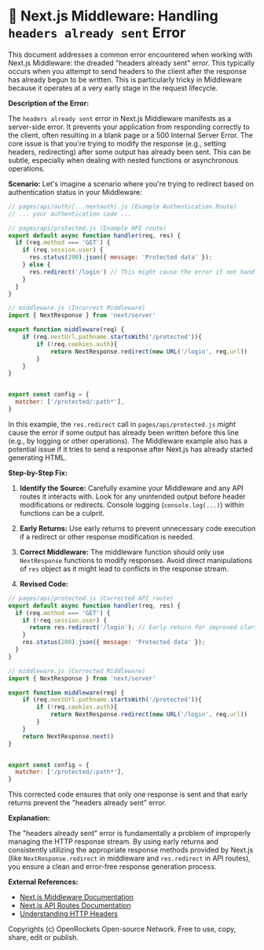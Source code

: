 # 🐞 Next.js Middleware: Handling `headers already sent` Error


This document addresses a common error encountered when working with Next.js Middleware: the dreaded "headers already sent" error.  This typically occurs when you attempt to send headers to the client after the response has already begun to be written.  This is particularly tricky in Middleware because it operates at a very early stage in the request lifecycle.

**Description of the Error:**

The `headers already sent` error in Next.js Middleware manifests as a server-side error.  It prevents your application from responding correctly to the client, often resulting in a blank page or a 500 Internal Server Error.  The core issue is that you're trying to modify the response (e.g., setting headers, redirecting) after some output has already been sent. This can be subtle, especially when dealing with nested functions or asynchronous operations.

**Scenario:**  Let's imagine a scenario where you're trying to redirect based on authentication status in your Middleware:

```javascript
// pages/api/auth/[...nextauth].js (Example Authentication Route)
// ... your authentication code ...

// pages/api/protected.js (Example API route)
export default async function handler(req, res) {
  if (req.method === 'GET') {
    if (req.session.user) {
      res.status(200).json({ message: 'Protected data' });
    } else {
      res.redirect('/login') // This might cause the error if not handled correctly
    }
  }
}

// middleware.js (Incorrect Middleware)
import { NextResponse } from 'next/server'

export function middleware(req) {
    if (req.nextUrl.pathname.startsWith('/protected')){
        if (!req.cookies.auth){
            return NextResponse.redirect(new URL('/login', req.url))
        }
    }
}


export const config = {
  matcher: ['/protected/:path*'],
}

```


In this example, the `res.redirect` call in `pages/api/protected.js` *might* cause the error if some output has already been written before this line (e.g., by logging or other operations).  The Middleware example also has a potential issue if it tries to send a response after Next.js has already started generating HTML.

**Step-by-Step Fix:**

1. **Identify the Source:** Carefully examine your Middleware and any API routes it interacts with.  Look for any unintended output before header modifications or redirects. Console logging (`console.log(...)`) within functions can be a culprit.

2. **Early Returns:**  Use early returns to prevent unnecessary code execution if a redirect or other response modification is needed.

3. **Correct Middleware:** The middleware function should only use `NextResponse` functions to modify responses.  Avoid direct manipulations of `res` object as it might lead to conflicts in the response stream.

4. **Revised Code:**

```javascript
// pages/api/protected.js (Corrected API route)
export default async function handler(req, res) {
  if (req.method === 'GET') {
    if (!req.session.user) {
      return res.redirect('/login'); // Early return for improved clarity and error prevention
    }
    res.status(200).json({ message: 'Protected data' });
  }
}

// middleware.js (Corrected Middleware)
import { NextResponse } from 'next/server'

export function middleware(req) {
    if (req.nextUrl.pathname.startsWith('/protected')){
        if (!req.cookies.auth){
            return NextResponse.redirect(new URL('/login', req.url))
        }
    }
    return NextResponse.next()
}


export const config = {
  matcher: ['/protected/:path*'],
}
```

This corrected code ensures that only one response is sent and that early returns prevent the "headers already sent" error.

**Explanation:**

The "headers already sent" error is fundamentally a problem of improperly managing the HTTP response stream.  By using early returns and consistently utilizing the appropriate response methods provided by Next.js (like `NextResponse.redirect` in middleware and `res.redirect` in API routes), you ensure a clean and error-free response generation process.

**External References:**

* [Next.js Middleware Documentation](https://nextjs.org/docs/app/building-your-application/routing/middleware)
* [Next.js API Routes Documentation](https://nextjs.org/docs/api-routes/introduction)
* [Understanding HTTP Headers](https://developer.mozilla.org/en-US/docs/Web/HTTP/Headers)

Copyrights (c) OpenRockets Open-source Network. Free to use, copy, share, edit or publish.

